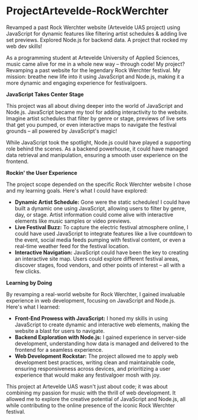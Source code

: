 # ProjectArtevelde-RockWerchter
Revamped a past Rock Werchter website (Artevelde UAS project) using JavaScript for dynamic features like filtering artist schedules &amp; adding live set previews. Explored Node.js for backend data. A project that rocked my web dev skills!

As a programming student at Artevelde University of Applied Sciences, music came alive for me in a whole new way – through code! My project? Revamping a past website for the legendary Rock Werchter festival. My mission:  breathe new life into it using JavaScript and Node.js, making it a more dynamic and engaging experience for festivalgoers.

**JavaScript Takes Center Stage**

This project was all about diving deeper into the world of JavaScript and Node.js. JavaScript became my tool for adding interactivity to the website. Imagine artist schedules that filter by genre or stage, previews of live sets that get you pumped, or even interactive maps to navigate the festival grounds – all powered by JavaScript's magic!

While JavaScript took the spotlight, Node.js could have played a supporting role behind the scenes. As a backend powerhouse, it could have managed data retrieval and manipulation, ensuring a smooth user experience on the frontend. 

**Rockin' the User Experience**

The project scope depended on the specific Rock Werchter website I chose and my learning goals. Here's what I could have explored:

* **Dynamic Artist Schedule:** Gone were the static schedules!  I could have built a dynamic one using JavaScript, allowing users to filter by genre, day, or stage.  Artist information could come alive with interactive elements like music samples or video previews.
* **Live Festival Buzz:** To capture the electric festival atmosphere online, I could have used JavaScript to integrate features like a live countdown to the event, social media feeds pumping with festival content, or even a real-time weather feed for the festival location.
* **Interactive Navigation:**  JavaScript could have been the key to creating an interactive site map. Users could explore different festival areas, discover stages, food vendors, and other points of interest – all with a few clicks.

**Learning by Doing**

By revamping a real-world website for Rock Werchter, I gained invaluable experience in web development, focusing on JavaScript and Node.js. Here's what I learned:

* **Front-End Prowess with JavaScript:** I honed my skills in using JavaScript to create dynamic and interactive web elements, making the website a blast for users to navigate.
* **Backend Exploration with Node.js:** I gained experience in server-side development, understanding how data is managed and delivered to the frontend for a seamless experience.
* **Web Development Rockstar:**  The project allowed me to apply web development best practices, writing clean and maintainable code, ensuring responsiveness across devices, and prioritizing a user experience that would make any festivalgoer mosh with joy.

This project at Artevelde UAS wasn't just about code; it was about combining my passion for music with the thrill of web development. It allowed me to explore the creative potential of JavaScript and Node.js, all while contributing to the online presence of the iconic Rock Werchter festival. 
